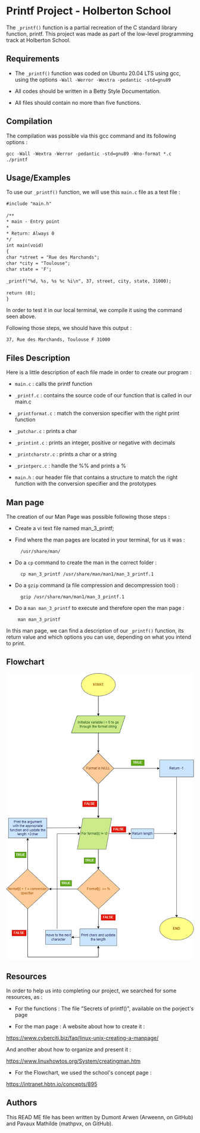 
# Printf Project - Holberton School

The `_printf()` function is a partial recreation of the C standard library function, printf. This project was made as part of the low-level programming track at Holberton School.


## Requirements

- The `_printf()` function was coded on Ubuntu 20.04 LTS using gcc, using the options `-Wall -Werror -Wextra -pedantic -std=gnu89`

- All codes should be written in a Betty Style Documentation.

- All files should contain no more than five functions.

## Compilation

The compilation was possible via this gcc command and its following options :

    gcc -Wall -Wextra -Werror -pedantic -std=gnu89 -Wno-format *.c
    ./printf



## Usage/Examples

To use our `_printf()` function, we will use this `main.c` file as a test file :

    #include "main.h"

    /**
    * main - Entry point
    *
    * Return: Always 0
    */
    int main(void)
    {
    char *street = "Rue des Marchands";
    char *city = "Toulouse";
    char state = 'F';

    _printf("%d, %s, %s %c %i\n", 37, street, city, state, 31000);

    return (0);
    }


In order to test it in our local terminal, we compile it using the command seen above.

Following those steps, we should have this output :

    37, Rue des Marchands, Toulouse F 31000
## Files Description

Here is a little description of each file made in order to create our program :

- `main.c` : calls the printf function

- `_printf.c` : contains the source code of our function that is called in our main.c

- `_printformat.c` : match the conversion specifier with the right print function

- `_putchar.c` : prints a char

- `_printint.c` : prints an integer, positive or negative with decimals

- `_printcharstr.c` : prints a char or a string

- `_printperc.c` : handle the %% and prints a %

- `main.h` : our header file that contains a structure to match the right function with the conversion specifier and the prototypes

## Man page

The creation of our Man Page was possible following those steps :

- Create a vi text file named man_3_printf; 
- Find where the man pages are located in your terminal, for us it was :   

        /usr/share/man/

- Do a `cp` command to create the man in the correct folder :

        cp man_3_printf /usr/share/man/man1/man_3_printf.1
    
- Do a `gzip` command (a file compression and decompression tool) :

        gzip /usr/share/man/man1/man_3_printf.1

 - Do a `man man_3_printf` to execute and therefore open the man page :
        
        man man_3_printf

In this man page, we can find a description of our `_printf()` function, its return value and which options you can use, depending on what you intend to print. 



## Flowchart

![Image](https://github.com/Arweenn/holbertonschool-printf/blob/Arwen/Flowchart%20-%20_printf().png)


## Resources

In order to help us into completing our project, we searched for some resources, as :

- For the functions :
The file "Secrets of printf()", available on the porject's page

- For the man page :
A website about how to create it :

https://www.cyberciti.biz/faq/linux-unix-creating-a-manpage/

And another about how to organize and present it :

https://www.linuxhowtos.org/System/creatingman.htm

- For the Flowchart, we used the school's concept page :
    
https://intranet.hbtn.io/concepts/895



## Authors 

This READ ME file has been written by Dumont Arwen (Arweenn, on GitHub) and Pavaux Mathilde (mathpvx, on GitHub).

